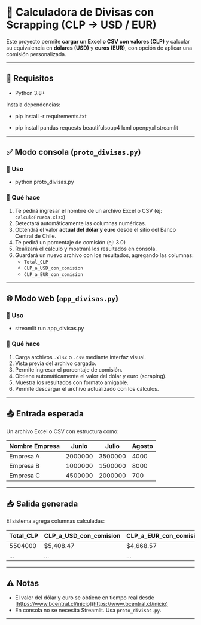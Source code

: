 # 💱 Calculadora de Divisas con Scrapping (CLP → USD / EUR)

Este proyecto permite **cargar un Excel o CSV con valores (CLP)** y calcular su equivalencia en **dólares (USD)** y **euros (EUR)**, con opción de aplicar una comisión personalizada.


---

## 🚀 Requisitos

- Python 3.8+

Instala dependencias:

- pip install -r requirements.txt

- pip install pandas requests beautifulsoup4 lxml openpyxl streamlit


---

## ✅ Modo consola (`proto_divisas.py`)

### 🔹 Uso


- python proto_divisas.py


### 🔹 Qué hace

1. Te pedirá ingresar el nombre de un archivo Excel o CSV (ej: `calculoPrueba.xlsx`)
2. Detectará automáticamente las columnas numéricas.
3. Obtendrá el valor **actual del dólar y euro** desde el sitio del Banco Central de Chile.
4. Te pedirá un porcentaje de comisión (ej: 3.0)
5. Realizará el cálculo y mostrará los resultados en consola.
6. Guardará un nuevo archivo con los resultados, agregando las columnas:
   - `Total_CLP`
   - `CLP_a_USD_con_comision`
   - `CLP_a_EUR_con_comision`

---

## 🌐 Modo web (`app_divisas.py`)

### 🔹 Uso


- streamlit run app_divisas.py


### 🔹 Qué hace

1. Carga archivos `.xlsx` o `.csv` mediante interfaz visual.
2. Vista previa del archivo cargado.
3. Permite ingresar el porcentaje de comisión.
4. Obtiene automáticamente el valor del dólar y euro (scraping).
5. Muestra los resultados con formato amigable.
6. Permite descargar el archivo actualizado con los cálculos.

---

## 📤 Entrada esperada

Un archivo Excel o CSV con estructura como:

| Nombre Empresa | Junio    | Julio    | Agosto   |
|----------------|----------|----------|----------|
| Empresa A      | 2000000  | 3500000  | 4000     |
| Empresa B      | 1000000  | 1500000  | 8000     |
| Empresa C      | 4500000  | 2000000  | 700      |

---

## 📥 Salida generada

El sistema agrega columnas calculadas:

| Total_CLP | CLP_a_USD_con_comision | CLP_a_EUR_con_comision |
|-----------|------------------------|-------------------------|
| 5504000   | $5,408.47              | $4,668.57               |
| ...       | ...                    | ...                     |

---

## ⚠️ Notas

- El valor del dólar y euro se obtiene en tiempo real desde [https://www.bcentral.cl/inicio](https://www.bcentral.cl/inicio)
- En consola no se necesita Streamlit. Usa `proto_divisas.py`.

---
